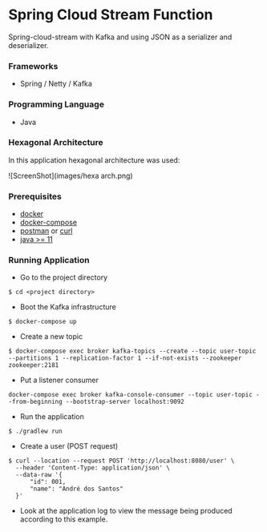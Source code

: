 # Spring Cloud Stream Function
Spring-cloud-stream with Kafka and using JSON as a serializer and deserializer.

### Frameworks
- Spring / Netty / Kafka

### Programming Language
- Java

### Hexagonal Architecture
In this application hexagonal architecture was used:

![ScreenShot](images/hexa arch.png)


### Prerequisites
- [docker](https://docker)
- [docker-compose](https://docker-compose)
- [postman](https://postman) or [curl](https://curl)
- [java >= 11](https://java)

### Running Application
- Go to the project directory
```
$ cd <project directory>
```
- Boot the Kafka infrastructure
```
$ docker-compose up
```
- Create a new topic
```
$ docker-compose exec broker kafka-topics --create --topic user-topic --partitions 1 --replication-factor 1 --if-not-exists --zookeeper zookeeper:2181
```
- Put a listener consumer
```
docker-compose exec broker kafka-console-consumer --topic user-topic --from-beginning --bootstrap-server localhost:9092
```
- Run the application
```
$ ./gradlew run
```
- Create a user (POST request)
```
$ curl --location --request POST 'http://localhost:8080/user' \
  --header 'Content-Type: application/json' \
  --data-raw '{
      "id": 001,
      "name": "André dos Santos"
  }'
```
- Look at the application log to view the message being produced according to this example.
